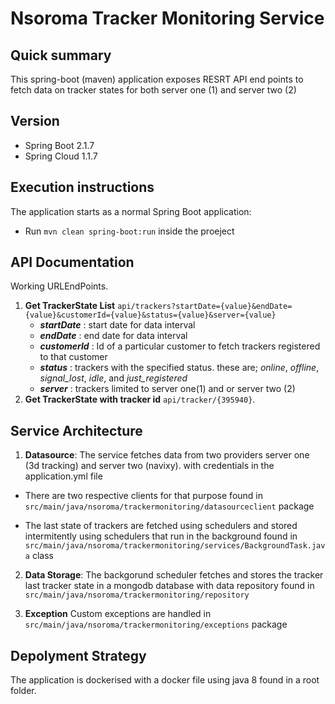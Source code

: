 
# Nsoroma Tracker Monitoring Service #

## Quick summary ##

This spring-boot (maven) application exposes RESRT API end points to fetch data on tracker states for both server one (1) and server two (2)


## Version

* Spring Boot 2.1.7
* Spring Cloud 1.1.7


## Execution instructions ##

The application starts as a normal Spring Boot application:

* Run `mvn clean spring-boot:run` inside the proeject

## API Documentation
Working URLEndPoints.
1. **Get TrackerState List** `api/trackers?startDate={value}&endDate={value}&customerId={value}&status={value}&server={value}`
    * ***startDate*** : start date for data interval
    * ***endDate*** : end date for data interval
    * ***customerId*** : Id of a particular customer to fetch trackers registered to that customer
    * ***status*** : trackers with the specified status. these are; *online*, *offline*, *signal_lost*, *idle*, and *just_registered*
    * ***server*** : trackers limited to server one(1) and or server two (2)
2. **Get TrackerState with tracker id** `api/tracker/{395940}`.

## Service Architecture
1. **Datasource**: The service fetches data from two providers server one (3d tracking) and server two (navixy). with credentials in the application.yml file

* There are two respective clients for that purpose found in `src/main/java/nsoroma/trackermonitoring/datasourceclient` package

* The last state of trackers are fetched using schedulers and stored intermitently using schedulers that run in the background found in `src/main/java/nsoroma/trackermonitoring/services/BackgroundTask.java` class

2. **Data Storage**: The backgorund scheduler fetches and stores the tracker last tracker state in a mongodb database with data repository found in `src/main/java/nsoroma/trackermonitoring/repository`

3. **Exception** Custom exceptions are handled in `src/main/java/nsoroma/trackermonitoring/exceptions` package

## Depolyment Strategy
The application is dockerised with a docker file using java 8 found in a root folder.